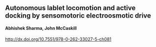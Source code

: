 ## Autonomous lablet locomotion and active docking by sensomotoric electroosmotic drive
#### Abhishek Sharma, John McCaskill 

http://dx.doi.org/10.7551/978-0-262-33027-5-ch081



